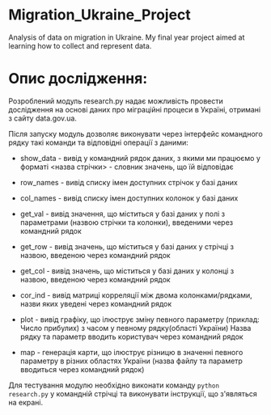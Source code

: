 # Migration_Ukraine_Project
Analysis of data on migration in Ukraine. My final year project aimed at learning how to collect and represent data.

Опис дослідження:
================

Розроблений модуль research.py надає можливість провести дослідження на основі даних про міграційні процеси в Україні, отримані з сайту data.gov.ua.

Після запуску модуль дозволяє виконувати через інтерфейс командного рядку такі команди та відповідні операції з даними:

* show_data - вивід у командний рядок даних, з якими ми працюємо у форматі <назва стрічки> - словник значень, що їй відповідає

* row_names - вивід списку імен доступних стрічок у базі даних

* col_names - вивід списку імен доступних колонок у базі даних

* get_val - вивід значення, що міститься у базі даних у полі з параметрами (назвою стрічки та колонки), введеними через командний рядок

* get_row - вивід значень, що міститься у базі даних у стрічці з назвою, введеною через командний рядок

* get_col - вивід значень, що міститься у базі даних у колонці з назвою, введеною через командний рядок

* cor_ind - вивід матриці корреляції між двома колонками/рядками, назви яких уведені через командний рядок

* plot - вивід графіку, що ілюструє зміну певного параметру (приклад: Число прибулих) з часом у певному рядку(області України)
       Назва рядку та параметр вводить користувач через командний рядок
       
* map - генерація карти, що ілюструє різницю в значенні певного параметру в різних областях України (назва файлу та параметр вводиться через       командний рядок)

Для тестування модулю необхідно виконати команду <code>python research.py</code> у командній стрічці та виконувати інструкції, що з'являться на екрані.
